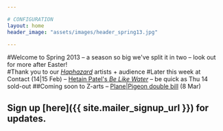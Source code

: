```yaml
---

# CONFIGURATION
layout: home
header_image: "assets/images/header_spring13.jpg"

---
```


#Welcome to Spring 2013 – a season so big we've split it in two – look out for more after Easter!     
#Thank you to our [*Haphazard*](/galleries/2013-haphazard/index.html) artists + audience
#Later this week at Contact (14|15 Feb) – [Hetain Patel's *Be Like Water*](/current/2013-springsummer/patel/index.html) – be quick as Thu 14 sold-out
##Coming soon to Z-arts – [Plane|Pigeon double bill](/current/2013-springsummer/pp/index.html) (8 Mar)
## Sign up [here]({{ site.mailer_signup_url }}) for updates.
